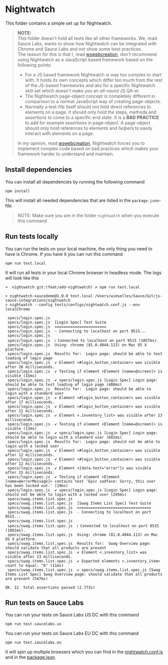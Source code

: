 # Nightwatch
This folder contains a simple set up for Nightwatch.

> **NOTE:**\
> This folder doesn't hold all tests like all other frameworks. We, read Sauce Labs, wants to show how Nightwatch can be integrated with Chrome and Sauce Labs and not show some best practices.\
> The reason for this is that I, read [wswebcreation](https://github.com/wswebcreation), don't recommend using Nightwatch as a JavaScript based framework based on the following points:
> - For a JS based framework Nightwatch is way too complex to start with. It holds its own concepts which differ too much from the rest of the JS-based frameworks and aks for a specific Nightwatch skill set which doesn't make you an *all-round* JS QA-er. 
> - The Nightwatch page-object concept is completely different in comparison to a *normal* JavaScript way of creating page-objects.
> - Normally a test-file itself should not hold direct references to elements on a page. It should only hold the steps, methods and assertions to come to a specific end state. 
> It is a **BAD PRACTICE** to add for example assertions in page-object. A page-object should only hold references to elements and *helpers* to easily interact with elements on a page. 
> 
> In my opinion, read [wswebcreation](https://github.com/wswebcreation), Nightwatch forces you to implement complex code based on bad practices which makes your framework harder to understand and maintain. 

## Install dependencies
You can install all dependencies by running the following command

    npm install
    
This will install all needed dependencies that are listed in the `package.json`-file

> NOTE: Make sure you are in the folder `nightwatch` when you execute this command

## Run tests locally
You can run the tests on your local machine, the only thing you need to have is Chrome. If you have it you can run this command

    npm run test.local

It will run all tests in your local Chrome browser in headless mode. The logs will look like this

```log
➜  nightwatch git:(feat/add-nightwatch) ✗ npm run test.local

> nightwatch-saucedemo@1.0.0 test.local /Users/wimselles/Sauce/Git/js-sauce-integrations/nightwatch
> nightwatch --config tests/configs/nightwatch.conf.js --env localChrome

 specs/login.spec.js   
 specs/login.spec.js  [Login Spec] Test Suite 
 specs/login.spec.js  ======================= 
 specs/login.spec.js  - Connecting to localhost on port 9515... 
 specs/login.spec.js   
 specs/login.spec.js  ℹ Connected to localhost on port 9515 (1057ms). 
 specs/login.spec.js  Using: chrome (81.0.4044.113) on Mac OS X platform. 
 specs/login.spec.js  Results for:  Login page: should be able to test loading of login page 
 specs/login.spec.js  ✔ Element <#login_button_container> was visible after 26 milliseconds. 
 specs/login.spec.js  ✔ Testing if element <Element [name=@screen]> is visible (15ms) 
 specs/login.spec.js  ✔ specs/login.spec.js [Login Spec] Login page: should be able to test loading of login page (408ms) 
 specs/login.spec.js  Results for:  Login page: should be able to login with a standard user 
 specs/login.spec.js  ✔ Element <#login_button_container> was visible after 17 milliseconds. 
 specs/login.spec.js  ✔ Element <#login_button_container> was visible after 11 milliseconds. 
 specs/login.spec.js  ✔ Element <.inventory_list> was visible after 23 milliseconds. 
 specs/login.spec.js  ✔ Testing if element <Element [name=@screen]> is visible (13ms) 
 specs/login.spec.js  ✔ specs/login.spec.js [Login Spec] Login page: should be able to login with a standard user (601ms) 
 specs/login.spec.js  Results for:  Login page: should not be able to login with a locked user 
 specs/login.spec.js  ✔ Element <#login_button_container> was visible after 12 milliseconds. 
 specs/login.spec.js  ✔ Element <#login_button_container> was visible after 12 milliseconds. 
 specs/login.spec.js  ✔ Element <[data-test="error"]> was visible after 15 milliseconds. 
 specs/login.spec.js  ✔ Testing if element <Element [name=@errorMessage]> contains text 'Epic sadface: Sorry, this user has been locked out.' (29ms) 
 specs/login.spec.js  ✔ specs/login.spec.js [Login Spec] Login page: should not be able to login with a locked user (295ms) 
 specs/swag.items.list.spec.js   
 specs/swag.items.list.spec.js  [Swag Items List Spec] Test Suite 
 specs/swag.items.list.spec.js  ================================= 
 specs/swag.items.list.spec.js  - Connecting to localhost on port 9515... 
 specs/swag.items.list.spec.js   
 specs/swag.items.list.spec.js  ℹ Connected to localhost on port 9515 (1081ms). 
 specs/swag.items.list.spec.js  Using: chrome (81.0.4044.113) on Mac OS X platform. 
 specs/swag.items.list.spec.js  Results for:  Swag Overview page: should validate that all products are present 
 specs/swag.items.list.spec.js  ✔ Element <.inventory_list> was visible after 23 milliseconds. 
 specs/swag.items.list.spec.js  ✔ Expected elements <.inventory_item> count to equal: "6" (11ms) 
 specs/swag.items.list.spec.js  ✔ specs/swag.items.list.spec.js [Swag Items List Spec] Swag Overview page: should validate that all products are present (547ms) 

OK. 12  total assertions passed (2.773s)
```

## Run tests on Sauce Labs
You can run your tests on Sauce Labs US DC with this command

    npm run test.saucelabs.us

You can run your tests on Sauce Labs EU DC with this command

    npm run test.saucelabs.eu

It will spin up multiple browsers which you can find in the [nightwatch.conf.js](./tests/configs/nightwatch.conf.js) and in the [package.json](./package.json).


